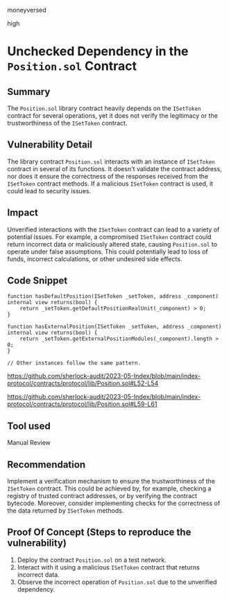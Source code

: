 moneyversed

high

# Unchecked Dependency in the `Position.sol` Contract

## Summary

The `Position.sol` library contract heavily depends on the `ISetToken` contract for several operations, yet it does not verify the legitimacy or the trustworthiness of the `ISetToken` contract.

## Vulnerability Detail

The library contract `Position.sol` interacts with an instance of `ISetToken` contract in several of its functions. It doesn't validate the contract address, nor does it ensure the correctness of the responses received from the `ISetToken` contract methods. If a malicious `ISetToken` contract is used, it could lead to security issues.

## Impact

Unverified interactions with the `ISetToken` contract can lead to a variety of potential issues. For example, a compromised `ISetToken` contract could return incorrect data or maliciously altered state, causing `Position.sol` to operate under false assumptions. This could potentially lead to loss of funds, incorrect calculations, or other undesired side effects.

## Code Snippet

```solidity
function hasDefaultPosition(ISetToken _setToken, address _component) internal view returns(bool) {
    return _setToken.getDefaultPositionRealUnit(_component) > 0;
}

function hasExternalPosition(ISetToken _setToken, address _component) internal view returns(bool) {
    return _setToken.getExternalPositionModules(_component).length > 0;
}

// Other instances follow the same pattern.
```

https://github.com/sherlock-audit/2023-05-Index/blob/main/index-protocol/contracts/protocol/lib/Position.sol#L52-L54

https://github.com/sherlock-audit/2023-05-Index/blob/main/index-protocol/contracts/protocol/lib/Position.sol#L59-L61

## Tool used

Manual Review

## Recommendation

Implement a verification mechanism to ensure the trustworthiness of the `ISetToken` contract. This could be achieved by, for example, checking a registry of trusted contract addresses, or by verifying the contract bytecode. Moreover, consider implementing checks for the correctness of the data returned by `ISetToken` methods.

## Proof Of Concept (Steps to reproduce the vulnerability)

1. Deploy the contract `Position.sol` on a test network.
2. Interact with it using a malicious `ISetToken` contract that returns incorrect data.
3. Observe the incorrect operation of `Position.sol` due to the unverified dependency.